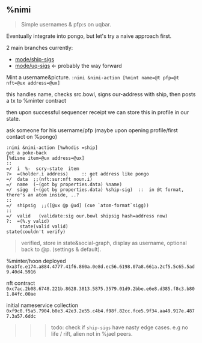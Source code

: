 ## %nimi

> Simple usernames & pfp:s on uqbar. 

Eventually integrate into pongo, but let's try a naive approach first.

2 main branches currently:
- [mode/ship-sigs](https://github.com/bitful-pannul/nimi/tree/mode/ship-sig)
- [mode/uq-sigs](https://github.com/bitful-pannul/nimi/tree/mode/uq-sig)     <- probably the way forward

Mint a username&picture. 
`:nimi &nimi-action [%mint name=@t pfp=@t nft=@ux address=@ux]`

this handles name, checks src.bowl, signs our-address with ship, then posts a tx to %minter contract

then upon successful sequencer receipt we can store this in profile in our state.


ask someone for his username/pfp
(maybe upon opening profile/first contact on %pongo)
```=hoon
:nimi &nimi-action [%whodis =ship]	
get a poke-back 
[%disme item=@ux address=@ux]
::
=/  i  %-  scry-state  item
?>  =(holder.i address)		:: get address like pongo
=/  data  ;;(nft:sur:nft noun.i)
=/  name  (~(got by properties.data) %name)
=/  sigg  (~(got by properties.data) %ship-sig)  ::  in @t format, there's an atom inside, ..?
::
=/  shipsig  ;;([@ux @p @ud] (cue `atom-format`sigg))
:: 
=/  valid   (validate:sig our.bowl shipsig hash=address now)
?:  =(%.y valid)
	 state(valid valid)
state(couldn't verify)
  ```
	
> verified, store in state&social-graph, display as username, optional back to @p. (settings & default).

%minter/hoon deployed `0xa3fe.e174.a884.4777.41f6.860a.0e8d.ec56.6198.07a8.661a.2cf5.5c65.5ad9.40d4.5916`

nft contract `0xc7ac.2b08.6748.221b.8628.3813.5875.3579.01d9.2bbe.e6e8.d385.f8c3.b801.84fc.00ae`

initial nameservice collection `0xf9c0.f5a5.7904.b0e3.42e3.2e55.c4b4.f98f.82cc.fce5.9f34.aa49.917e.4877.3a57.6ddc`

>>> todo: check if `ship-sigs` have nasty edge cases.
	e.g no life / rift, alien not in %jael peers.
